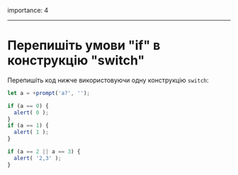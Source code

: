 importance: 4

---

# Перепишіть умови "if" в конструкцію "switch"

Перепишіть код нижче використовуючи одну конструкцію `switch`:

```js run
let a = +prompt('a?', '');

if (a == 0) {
  alert( 0 );
}
if (a == 1) {
  alert( 1 );
}

if (a == 2 || a == 3) {
  alert( '2,3' );
}
```

